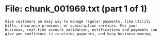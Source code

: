 ﻿# File: chunk_001969.txt (part 1 of 1)
```
Give customers an easy way to manage regular payments, like utility bills, insurance premiums, or subscription services. For your business, real-time account validation, notifications and payments can give you confidence in receiving payments, and keep business moving.
```

